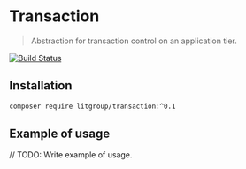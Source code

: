 # Transaction

> Abstraction for transaction control on an application tier.

[![Build Status](https://travis-ci.org/LitGroup/transaction.php.svg?branch=master)](https://travis-ci.org/LitGroup/transaction.php)

## Installation

```bash
composer require litgroup/transaction:^0.1
```

## Example of usage

// TODO: Write example of usage.